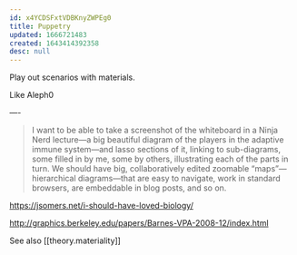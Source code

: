 ```yaml
---
id: x4YCDSFxtVDBKnyZWPEg0
title: Puppetry
updated: 1666721483
created: 1643414392358
desc: null
---
```


Play out scenarios with materials.

Like Aleph0

—-

> I want to be able to take a screenshot of the whiteboard in a Ninja Nerd lecture—a big beautiful diagram of the players in the adaptive immune system—and lasso sections of it, linking to sub-diagrams, some filled in by me, some by others, illustrating each of the parts in turn. We should have big, collaboratively edited zoomable “maps”—hierarchical diagrams—that are easy to navigate, work in standard browsers, are embeddable in blog posts, and so on.

https://jsomers.net/i-should-have-loved-biology/

http://graphics.berkeley.edu/papers/Barnes-VPA-2008-12/index.html

See also [[theory.materiality]]
